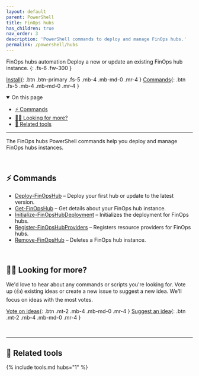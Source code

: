 ```yaml
---
layout: default
parent: PowerShell
title: FinOps hubs
has_children: true
nav_order: 3
description: 'PowerShell commands to deploy and manage FinOps hubs.'
permalink: /powershell/hubs
---
```


<span class="fs-9 d-block mb-4">FinOps hubs automation</span>
Deploy a new or update an existing FinOps hub instance.
{: .fs-6 .fw-300 }

[Install](../README.md#️-install-the-module){: .btn .btn-primary .fs-5 .mb-4 .mb-md-0 .mr-4 }
[Commands](#-commands){: .btn .fs-5 .mb-4 .mb-md-0 .mr-4 }

<details open markdown="1">
   <summary class="fs-2 text-uppercase">On this page</summary>

- [⚡ Commands](#-commands)
- [🙋‍♀️ Looking for more?](#️-looking-for-more)
- [🧰 Related tools](#-related-tools)

</details>

---

The FinOps hubs PowerShell commands help you deploy and manage FinOps hubs instances.

<br>

## ⚡ Commands

- [Deploy-FinOpsHub](Deploy-FinOpsHub.md) – Deploy your first hub or update to the latest version.
- [Get-FinOpsHub](Get-FinOpsHub.md) – Get details about your FinOps hub instance.
- [Initialize-FinOpsHubDeployment](Initialize-FinOpsHubDeployment.md) – Initializes the deployment for FinOps hubs.
- [Register-FinOpsHubProviders](Register-FinOpsHubProviders.md) – Registers resource providers for FinOps hubs.
- [Remove-FinOpsHub](Remove-FinOpsHub.md) – Deletes a FinOps hub instance.

<br>

## 🙋‍♀️ Looking for more?

We'd love to hear about any commands or scripts you're looking for. Vote up (👍) existing ideas or create a new issue to suggest a new idea. We'll focus on ideas with the most votes.

[Vote on ideas](https://github.com/microsoft/finops-toolkit/issues?q=is%3Aissue+is%3Aopen+label%3A%22Area%3A+PowerShell%22+sort%3Areactions-%2B1-desc){: .btn .mt-2 .mb-4 .mb-md-0 .mr-4 }
[Suggest an idea](https://aka.ms/ftk/idea){: .btn .mt-2 .mb-4 .mb-md-0 .mr-4 }

<br>

---

## 🧰 Related tools

{% include tools.md hubs="1" %}

<br>
